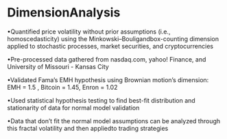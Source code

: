 # DimensionAnalysis

•Quantified price volatility without prior assumptions (i.e., homoscedasticity) using the Minkowski–Bouligandbox-counting dimension applied to stochastic processes, market securities, and cryptocurrencies

•Pre-processed data gathered from nasdaq.com, yahoo!  Finance, and University of Missouri - Kansas City

•Validated Fama’s EMH hypothesis using Brownian motion’s dimension:  EMH = 1.5 , Bitcoin = 1.45, Enron = 1.02

•Used statistical hypothesis testing to find best-fit distribution and stationarity of data for normal model validation

•Data that don’t fit the normal model assumptions can be analyzed through this fractal volatility and then appliedto trading strategies
